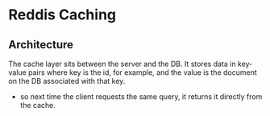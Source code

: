 # Reddis Caching

## Architecture
The cache layer sits between the server and the DB.  It stores data in key-value pairs where key is the id, for example, and the value is the document on the DB associated with that key.
- so next time the client requests the same query, it returns it directly from the cache.